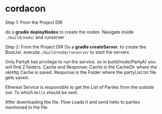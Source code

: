 # cordacon

Step 1: From the Project DIR

do a **gradle deployNodes** to create the nodes. Navigate inside `./build/node/` and runserver

Step 2: From the Project DIR
Do a **gradle createServer**. to create the BootJar. execute`./build/node/runserver` to start the servers

Only PartyA has privilege to run the service. so in build/node/PartyA/ you will find 2 folders. Cache and Response:
Cache is the CacheDir where the okHttp Cache is saved. Response is the Folder where the partyList.txt file gets saved. 

Ethereal Service is responsible to get the List of Parties from the outside out. To which `Hello` should be sent.

After downloading the file. Flow Loads it and send hello to parties mentioned in the file.

